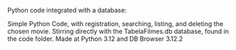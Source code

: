 Python code integrated with a database:

Simple Python Code, with registration, searching, listing, and deleting the chosen movie.
Stirring directly with the TabelaFilmes.db database, found in the code folder.
Made at Python 3.12 and DB Browser 3.12.2
